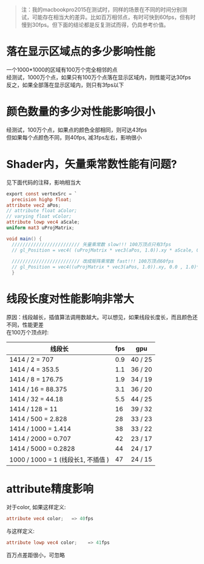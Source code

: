 > 注：我的macbookpro2015在测试时，同样的场景在不同的时间分别测试，可能存在相当大的差异。比如百万相邻点，有时可快到60fps，但有时慢到30fps。但下面的结论都是反复测试而得，仍具参考价值。

# 落在显示区域点的多少影响性能
一个1000*1000的区域有100万个完全相邻的点<br />经测试，1000万个点，如果只有100万个点落在显示区域内，则性能可达30fps<br />反之，如果全部落在显示区域内，则只有3fps以下

# 颜色数量的多少对性能影响很小
经测试，100万个点，如果点的颜色全部相同，则可达43fps<br />但如果每个点颜色不同，则40fps, 减3fps左右，影响很小

# Shader内，矢量乘常数性能有问题?
见下面代码的注释，影响相当大
```glsl
export const vertexSrc = `
  precision highp float;
attribute vec2 aPos;
// attribute float aColor; 
// varying float vColor;
attribute lowp vec4 aScale;
uniform mat3 uProjMatrix;

void main() {
  ///////////////////////// 矢量乘常数 slow!!! 100万顶点只有3fps
  // gl_Position = vec4( (uProjMatrix * vec3(aPos, 1.0)).xy * aScale, 0.0 , 1.0);
  
  ///////////////////////// 改成矩阵乘常数 fast!!! 100万顶点60fps
  // gl_Position = vec4((uProjMatrix * vec3(aPos, 1.0)).xy, 0.0 , 1.0)*aScale;
  }
```

# 线段长度对性能影响非常大
原因：线段越长，插值算法调用数越大。可以想见，如果线段长度长，而且颜色还不同，性能更差<br />在100万个顶点时: 

| 线段长 | fps | gpu |
| --- | --- | --- |
| 1414 / 2 = 707 | 0.9 | 40 / 25 |
| 1414 / 4 = 353.5 | 1.1 | 36 / 20 |
| 1414 / 8 = 176.75 | 1.9 | 34 / 19 |
| 1414 / 16 = 88.375 | 3.1 | 36 / 20 |
| 1414 / 32 = 44.18 | 5.5 | 44 / 25 |
| 1414 / 128 = 11 | 16 | 39 / 32 |
| 1414 / 500 = 2.828 | 28 | 33 / 23 |
| 1414 / 1000 = 1.414 | 38 | 33 / 22 |
| 1414 / 2000 = 0.707 | 42 | 23 / 17 |
| 1414 / 5000 = 0.2828 | 44 | 24 / 17 |
| 1000 / 1000 = 1  (线段长1, 不插值 ) | 47 | 24 / 15 |

# attribute精度影响
对于color, 如果这样定义:
```glsl
attribute vec4 color;   => 40fps
```
与这样定义:
```glsl
attribute lowp vec4 color;	  => 41fps
```
百万点差距很小，可忽略
